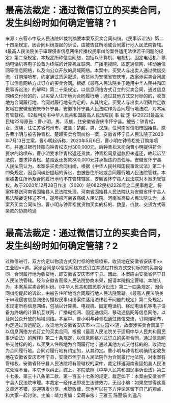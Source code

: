 # 最高法裁定：通过微信订立的买卖合同，发生纠纷时如何确定管辖？1

来源：东营市中级人民法院01裁判摘要本案系买卖合同纠纷。《民事诉讼法》第二十四条规定，因合同纠纷提起的诉讼，由被告住所地或合同履行地人民法院管辖。《最高人民法院关于审理侵害信息网络传播权民事纠纷案件适用法律若干问题的规定》第二条规定，本规定所称信息网络，包括以计算机、电视机、固定电话机、移动电话机等电子设备为终端的计算机互联网、广播电视网、固定通信网、移动通信网等信息网络，以及向公众开放的局域网络。本案中，买受人与出卖人通过微信交流，订购熔喷布，约定通过货运配送，收货地为安徽省安庆市，故案涉买卖合同属于以信息网络方式订立的买卖合同。根据《最高人民法院关于适用中华人民共和国民事诉讼法〉的解释》第二十条规定，以信息网络方式订立的买卖合同，通过信息网络交付标的的，以买受人住所地为合同履行地；通过其他方式交付标的的，收货地为合同履行地。合同对履行地有约定的，从其约定。买受人与出卖人明确约定收货地在安徽省安庆市怀宁县，安徽市怀宁县人民法院作为合同履行地法院，对本案有管辖权。02裁判文书中华人民共和国最高人民法院民 事 裁 定 书(2022)最高法民辖22号原告：曹小明，男，汉族，住安徽省安庆市怀宁县。被告：钟青松，女，汉族，住江苏省邳州市。被告：楚超，男，汉族，住河南省信阳市固始县。原告曹小明与被告钟青松、楚超买卖合同纠纷一案，安徽省怀宁县人民法院于2020年7月13日立案。曹小明起诉称，2020年5月6日，曹小明在钟青松处订购熔喷布，并通过银行转账向钟青松支付300,000元。后钟青松未能向曹小明提供符合要求的熔喷布，曹小明要求钟青松返还货款，钟青松同意退款但未返还，故起诉至法院，要求钟青松、楚超返还货款300,000元并承担违约责任等。安徽省怀宁县人民法院认为，本案系买卖合同纠纷，根据《中华人民共和国民事诉讼法》第二十四条规定，因合同纠纷提起的诉讼，由被告住所地或合同履行地人民法院管辖。本案被告住所地及合同履行地均不在管辖辖区，安徽省怀宁县人民法院对本案无管辖权。故于2020年12月28日作出（2020）皖0822民初2228号之二民事裁定，将案件移送河南省固始县人民法院处理。河南省固始县人民法院认为安徽省怀宁县人民法院裁定移送不当，遂层报河南省高级人民法院。河南省高级人民法院认为，本案系买卖合同纠纷，曹小明与钟青松就货物买卖的标的、数量、价款、交货方式等条款的协商均通

# 最高法裁定：通过微信订立的买卖合同，发生纠纷时如何确定管辖？2

过微信进行，双方约定以物流方式交付标的物熔喷布，收货地在安徽省安庆市××工业园××道。案涉合同是以信息网络方式订立并通过其他方式交付标的的买卖合同，合同履行地为收货地，即安徽省安庆市怀宁县。因此，本案应由安徽省怀宁县人民法院管辖。经与安徽省高级人民法院协商未果，报请本院指定管辖。本院认为，本案系买卖合同纠纷。《中华人民共和国民事诉讼法》第二十四条规定，因合同纠纷提起的诉讼，由被告住所地或合同履行地人民法院管辖。《最高人民法院关于审理侵害信息网络传播权民事纠纷案件适用法律若干问题的规定》第二条规定，本规定所称信息网络，包括以计算机、电视机、固定电话机、移动电话机等电子设备为终端的计算机互联网、广播电视网、固定通信网、移动通信网等信息网络，以及向公众开放的局域网络。本案中，曹小明与钟青松通过微信交流，订购熔喷布，约定通过货运配送，收货地为安徽省安庆市××工业园××道，故案涉买卖合同属于以信息网络方式订立的买卖合同。根据《最高人民法院关于适用中华人民共和国民事诉讼法〉的解释》第二十条规定，以信息网络方式订立的买卖合同，通过信息网络交付标的的，以买受人住所地为合同履行地；通过其他方式交付标的的，收货地为合同履行地。合同对履行地有约定的，从其约定。曹小明与钟青松明确约定收货地在安徽省安庆市怀宁县，安徽市怀宁县人民法院作为合同履行地法院，对本案有管辖权。安徽省怀宁县人民法院将有管辖权的案件，裁定移送河南省固始县人民法院处理不当，本院予以纠正。综上，本院依照《中华人民共和国民事诉讼法》第三十七条、第三十八条第二款、第一百五十七条的规定，裁定如下：本案由安徽省怀宁县人民法院审理。本裁定一经作出即发生法律效力。无讼小编：如果您觉得这篇文章还不错，欢迎转发分享、点赞收藏，您也可以在下方评论区留下自己的观点，和大家一起讨论。主编：靖力责编：梁萌审核：王雅玉 陈丽娟 刘逸凡

